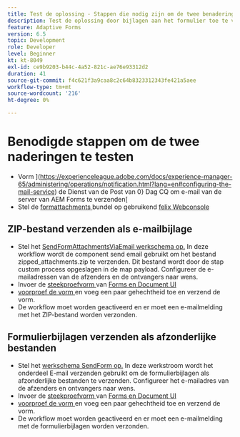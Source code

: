 ```yaml
---
title: Test de oplossing - Stappen die nodig zijn om de twee benaderingen te testen
description: Test de oplossing door bijlagen aan het formulier toe te voegen en activeer de workflow om de e-mail te verzenden.
feature: Adaptive Forms
version: 6.5
topic: Development
role: Developer
level: Beginner
kt: kt-8049
exl-id: ce9b9203-b44c-4a52-821c-ae76e93312d2
duration: 41
source-git-commit: f4c621f3a9caa8c2c64b8323312343fe421a5aee
workflow-type: tm+mt
source-wordcount: '216'
ht-degree: 0%

---
```


# Benodigde stappen om de twee naderingen te testen

* Vorm ](https://experienceleague.adobe.com/docs/experience-manager-65/administering/operations/notification.html?lang=en#configuring-the-mail-service) de Dienst van de Post van 0} Dag CQ om e-mail van de server van AEM Forms te verzenden[
* Stel de [ formattachments ](assets/formattachments.formattachments.core-1.0-SNAPSHOT.jar) bundel op gebruikend [ felix Webconsole ](http://localhost:4502/system/console/bundles)

## ZIP-bestand verzenden als e-mailbijlage



* Stel het [ SendFormAttachmentsViaEmail werkschema op.](assets/zipped-form-attachments-model.zip) In deze workflow wordt de component send email gebruikt om het bestand zipped_attachments.zip te verzenden. Dit bestand wordt door de stap custom process opgeslagen in de map payload. Configureer de e-mailadressen van de afzenders en de ontvangers naar wens.
* Invoer de [ steekproefvorm ](assets/zip-form-attachments-form.zip) van [ Forms en Document UI ](http://localhost:4502/aem/forms.html/content/dam/formsanddocuments)
* [ voorproef de vorm ](http://localhost:4502/content/dam/formsanddocuments/zippformattachments/jcr:content?wcmmode=disabled) en voeg een paar gehechtheid toe en verzend de vorm.
* De workflow moet worden geactiveerd en er moet een e-mailmelding met het ZIP-bestand worden verzonden.

## Formulierbijlagen verzenden als afzonderlijke bestanden

* Stel het [ werkschema SendForm op.](assets/send-form-attachments-model.zip) In deze werkstroom wordt het onderdeel E-mail verzenden gebruikt om de formulierbijlagen als afzonderlijke bestanden te verzenden. Configureer het e-mailadres van de afzenders en ontvangers naar wens.
* Invoer de [ steekproefvorm ](assets/send-list-attachments-form.zip) van [ Forms en Document UI ](http://localhost:4502/aem/forms.html/content/dam/formsanddocuments)
* [ voorproef de vorm ](http://localhost:4502/content/dam/formsanddocuments/sendlistofattachments/jcr:content?wcmmode=disabled) en voeg een paar gehechtheid toe en verzend de vorm.
* De workflow moet worden geactiveerd en er moet een e-mailmelding met de formulierbijlagen worden verzonden.
